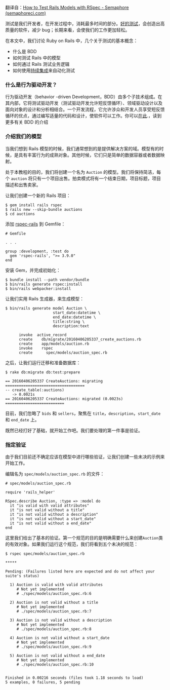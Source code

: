 翻译自：[How to Test Rails Models with RSpec - Semaphore (semaphoreci.com)](https://semaphoreci.com/community/tutorials/how-to-test-rails-models-with-rspec)



测试是我们开发者，在开发过程中，消耗最多时间的部分。[好的测试](https://semaphoreci.com/blog/automated-testing-cicd)，会创造出高质量的软件，减少 bug；长期来看，会使我们的工作更加轻松。



在本文中，我们讨论 Ruby on Rails 中，几个关于测试的基本概念：



- 什么是 BDD
- 如何测试 Rails 中的模型
- 如何通过 Rails 测试业务逻辑
- 如何使用[持续集成](https://semaphoreci.com/continuous-integration)来自动化测试



### 什么是行为驱动开发？



行为驱动开发（behavior -driven Development，BDD）由多个子技术组成。在其内部，它将测试驱动开发（测试驱动开发允许短反馈循环）、领域驱动设计以及面向对象的设计和分析相结合。一个开发流程，它允许涉众和开发人员享受短反馈循环的优点，通过编写适量的代码和设计，使软件可以工作。你可以[在此](https://semaphoreci.com/community/tutorials/behavior-driven-development).，读到更多有关 BDD 的介绍



### 介绍我们的模型



当我们想到 Rails 模型的时候，我们通常想到的是提供解决方案的域。模型有的时候，是具有丰富行为的成熟对象。其他时候，它们只是简单的数据容器或者数据映射。



处于本教程的目的，我们将创建一个名为 `Auction` 的模型。我们将保持简洁，每个 `auction` 将只有一个项目出售。拍卖模式将有一个结束日期，项目标题，项目描述和出售卖家。



让我们创建一个新的 Rails 项目：



```
$ gem install rails rspec
$ rails new --skip-bundle auctions
$ cd auctions
```



添加  [rspec-rails](https://rubygems.org/gems/rspec-rails) 到 Gemfile：



```
# Gemfile

. . .

group :development, :test do
  gem 'rspec-rails', ">= 3.9.0"
end
```



安装 Gem，并完成初始化： 



```
$ bundle install --path vendor/bundle
$ bin/rails generate rspec:install
$ bin/rails webpacker:install 
```



让我们实用 Rails 生成器，来生成模型：



```
$ bin/rails generate model Auction \
                     start_date:datetime \
                     end_date:datetime \
                     title:string \
                     description:text

      invoke  active_record
      create    db/migrate/20160406205337_create_auctions.rb
      create    app/models/auction.rb
      invoke    rspec
      create      spec/models/auction_spec.rb
```



之后，让我们运行迁移和准备数据库：



```
$ rake db:migrate db:test:prepare

== 20160406205337 CreateAuctions: migrating ===================================
-- create_table(:auctions)
   -> 0.0021s
== 20160406205337 CreateAuctions: migrated (0.0023s) ==========================
```



目前，我们忽略了 `bids` 和 `sellers`，聚焦在 `title`，`description`，`start_date` 和 `end_date` 上。



既然已经打好了基础，就开始工作吧。我们要处理的第一件事是验证。



### 指定验证



由于我们目前还不确定应该在模型中进行哪些验证，让我们创建一些未决的示例来开始工作。



编辑名为 `spec/models/auction_spec.rb` 的文件：



```
# spec/models/auction_spec.rb

require 'rails_helper'

RSpec.describe Auction, :type => :model do
  it "is valid with valid attributes"
  it "is not valid without a title"
  it "is not valid without a description"
  it "is not valid without a start_date"
  it "is not valid without a end_date"
end
```



这里我们给出了基本的验证。第一个规范的目的是明确需要什么来创建`Auction`类的有效对象。如果我们运行这个规范，我们将看到五个未决的规范：

```
$ rspec spec/models/auction_spec.rb

*****

Pending: (Failures listed here are expected and do not affect your suite's status)

  1) Auction is valid with valid attributes
     # Not yet implemented
     # ./spec/models/auction_spec.rb:6

  2) Auction is not valid without a title
     # Not yet implemented
     # ./spec/models/auction_spec.rb:7

  3) Auction is not valid without a description
     # Not yet implemented
     # ./spec/models/auction_spec.rb:8

  4) Auction is not valid without a start_date
     # Not yet implemented
     # ./spec/models/auction_spec.rb:9

  5) Auction is not valid without a end_date
     # Not yet implemented
     # ./spec/models/auction_spec.rb:10


Finished in 0.00216 seconds (files took 1.18 seconds to load)
5 examples, 0 failures, 5 pending
```





